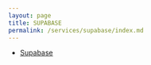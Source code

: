 ```yaml
---
layout: page
title: SUPABASE
permalink: /services/supabase/index.md
---
```

- [Supabase](Supabase.md)
